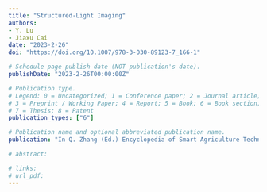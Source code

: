 ```yaml
---
title: "Structured-Light Imaging"
authors: 
- Y. Lu
- Jiaxu Cai
date: "2023-2-26"
doi: "https://doi.org/10.1007/978-3-030-89123-7_166-1"

# Schedule page publish date (NOT publication's date).
publishDate: "2023-2-26T00:00:00Z"

# Publication type.
# Legend: 0 = Uncategorized; 1 = Conference paper; 2 = Journal article;
# 3 = Preprint / Working Paper; 4 = Report; 5 = Book; 6 = Book section;
# 7 = Thesis; 8 = Patent
publication_types: ["6"]

# Publication name and optional abbreviated publication name.
publication: "In Q. Zhang (Ed.) Encyclopedia of Smart Agriculture Technologies. Springer"

# abstract: 

# links:
# url_pdf:
---
```

